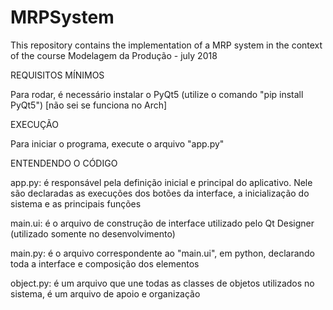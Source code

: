 # MRPSystem
This repository contains the implementation of a MRP system in the context of the course Modelagem da Produção - july 2018


REQUISITOS MÍNIMOS

Para rodar, é necessário instalar o PyQt5 (utilize o comando "pip install PyQt5") [não sei se funciona no Arch]


EXECUÇÃO

Para iniciar o programa, execute o arquivo "app.py"


ENTENDENDO O CÓDIGO

app.py: é responsável pela definição inicial e principal do aplicativo. Nele são declaradas as execuções dos botões da interface, a inicialização do sistema e as principais funções

main.ui: é o arquivo de construção de interface utilizado pelo Qt Designer (utilizado somente no desenvolvimento)

main.py: é o arquivo correspondente ao "main.ui", em python, declarando toda a interface e composição dos elementos

object.py: é um arquivo que une todas as classes de objetos utilizados no sistema, é um arquivo de apoio e organização
